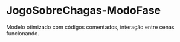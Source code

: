 # JogoSobreChagas-ModoFase

Modelo otimizado com códigos comentados, interação entre cenas funcionando.
